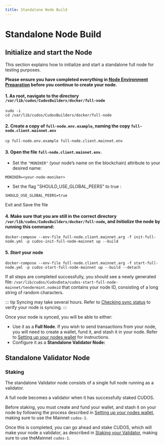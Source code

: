 ```yaml
---
title: Standalone Node Build
---
```


# Standalone Node Build

## Initialize and start the Node
This section explains how to initialize and start a standalone full node for testing purposes. 

**Please ensure you have completed everything in [Node Environment Preparation](/mainnet/build/mainnet-envprep.html) before you continue to create your node.**


#### 1. As root, navigate to the directory `/var/lib/cudos/CudosBuilders/docker/full-node`
```
sudo -i
cd /var/lib/cudos/CudosBuilders/docker/full-node
```
#### 2. Create a copy of `full-node.env.example`, naming the copy `full-node.client.mainnet.env`
```
cp full-node.env.example full-node.client.mainnet.env
```
#### 3. Open the file `full-node.client.mainnet.env`. 

- Set the `"MONIKER"` (your node’s name on the blockchain) attribute to your desired name:
```
MONIKER=<your-node-moniker>
```
- Set the flag "SHOULD_USE_GLOBAL_PEERS" to true :
```
SHOULD_USE_GLOBAL_PEERS=true
```
Exit and Save the file

#### 4. Make sure that you are still in the correct directory `/var/lib/cudos/CudosBuilders/docker/full-node`, and *Initialize* the node by running this command:
```
docker-compose --env-file full-node.client.mainnet.arg -f init-full-node.yml -p cudos-init-full-node-mainnet up --build
```

#### 5. *Start* your node
```
docker-compose --env-file full-node.client.mainnet.arg -f start-full-node.yml -p cudos-start-full-node-mainnet up --build --detach
```


If all steps are completed successfully, you should see a newly generated file: 
`/var/lib/cudos/CudosData/cudos-start-full-node-mainnet/tendermint.nodeid`
that contains your node ID, consisting of a long string of random characters.

::: tip
Syncing may take several hours. Refer to [Checking sync status](/mainnet/sync-troubleshooting.html) to verify your node is syncing. 
::: 

 
Once your node is synced, you will be able to either:
- Use it as a **Full Node**. If you wish to send transactions from your node, you will need to create a wallet, fund it, and stash it in your node. Refer to [Setting up your nodes wallet](/mainnet/build/mainnet-fundnodes.html) for instructions.
- Configure it as a **Standalone Validator Node:**

## Standalone Validator Node
### Staking
The standalone Validator node consists of a single full node running as a validator. 

A full node becomes a validator when it has successfully staked CUDOS.

Before staking, you must create and fund your wallet, and stash it on your node by following the process described in [Setting up your nodes wallet](/mainnet/build/mainnet-fundnodes.html), making sure to use the Mainnet `cudos-1`.

Once this is completed, you can go ahead and stake CUDOS, which will make your node a validator, as described in [Staking your Validator](/mainnet/build/mainnet-fundnodes.html#staking-your-validator), making sure to use theMainnet `cudos-1`.
